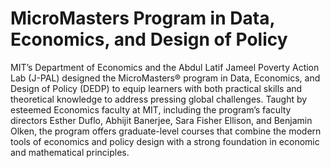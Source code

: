 # MicroMasters Program in Data, Economics, and Design of Policy

MIT’s Department of Economics and the Abdul Latif Jameel Poverty Action Lab (J-PAL) designed the MicroMasters® program in Data, Economics, and Design of Policy (DEDP) to equip learners with both practical skills and theoretical knowledge to address pressing global challenges. Taught by esteemed Economics faculty at MIT, including the program’s faculty directors Esther Duflo, Abhijit Banerjee, Sara Fisher Ellison, and Benjamin Olken, the program offers graduate-level courses that combine the modern tools of economics and policy design with a strong foundation in economic and mathematical principles.

